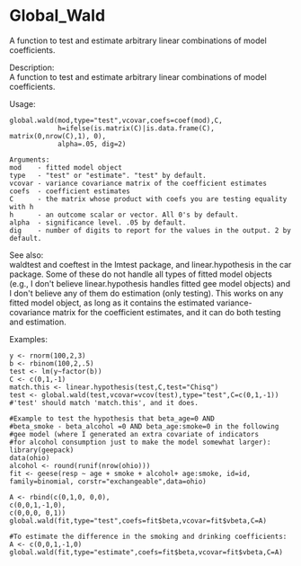 # Global_Wald
A function to test and estimate arbitrary linear combinations of model coefficients.

Description:  
A function to test and estimate arbitrary linear combinations of model coefficients.  

Usage:  
```
global.wald(mod,type="test",vcovar,coefs=coef(mod),C,
            h=ifelse(is.matrix(C)|is.data.frame(C), matrix(0,nrow(C),1), 0),
            alpha=.05, dig=2)

Arguments:
mod    - fitted model object
type   - "test" or "estimate". "test" by default.
vcovar - variance covariance matrix of the coefficient estimates
coefs  - coefficient estimates
C      - the matrix whose product with coefs you are testing equality with h
h      - an outcome scalar or vector. All 0's by default.
alpha  - significance level. .05 by default.
dig    - number of digits to report for the values in the output. 2 by default.
```

See also:  
waldtest and coeftest in the lmtest package, and linear.hypothesis in the car package. 
Some of these do not handle all types of fitted model objects (e.g., I don't believe 
linear.hypothesis handles fitted gee model objects) and I don't believe any of them do 
estimation (only testing). This works on any fitted model object, as long as it contains 
the estimated variance-covariance matrix for the coefficient estimates, and it can do both 
testing and estimation.

Examples:
```
y <- rnorm(100,2,3)
b <- rbinom(100,2,.5)
test <- lm(y~factor(b))
C <- c(0,1,-1)
match.this <- linear.hypothesis(test,C,test="Chisq")
test <- global.wald(test,vcovar=vcov(test),type="test",C=c(0,1,-1))
#'test' should match 'match.this', and it does.

#Example to test the hypothesis that beta_age=0 AND
#beta_smoke - beta_alcohol =0 AND beta_age:smoke=0 in the following
#gee model (where I generated an extra covariate of indicators
#for alcohol consumption just to make the model somewhat larger):
library(geepack)
data(ohio)
alcohol <- round(runif(nrow(ohio)))
fit <- geese(resp ~ age + smoke + alcohol+ age:smoke, id=id,
family=binomial, corstr="exchangeable",data=ohio)

A <- rbind(c(0,1,0, 0,0),
c(0,0,1,-1,0),
c(0,0,0, 0,1))
global.wald(fit,type="test",coefs=fit$beta,vcovar=fit$vbeta,C=A)

#To estimate the difference in the smoking and drinking coefficients:
A <- c(0,0,1,-1,0)
global.wald(fit,type="estimate",coefs=fit$beta,vcovar=fit$vbeta,C=A)
```
